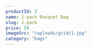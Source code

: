 ```yaml
---
productId: 3
name: 2-pack Racquet Bag
slug: 2-pack
price: 59
imageSrc: "/uploads/grid/1.jpg"
category: "bags"
---
```


